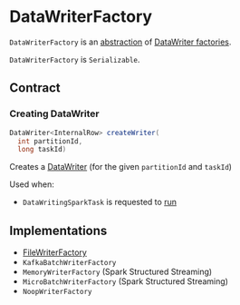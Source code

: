 # DataWriterFactory

`DataWriterFactory` is an [abstraction](#contract) of [DataWriter factories](#implementations).

`DataWriterFactory` is `Serializable`.

## Contract

### <span id="createWriter"> Creating DataWriter

```java
DataWriter<InternalRow> createWriter(
  int partitionId,
  long taskId)
```

Creates a [DataWriter](DataWriter.md) (for the given `partitionId` and `taskId`)

Used when:

* `DataWritingSparkTask` is requested to [run](../DataWritingSparkTask.md#run)

## Implementations

* [FileWriterFactory](../datasources/FileWriterFactory.md)
* `KafkaBatchWriterFactory`
* `MemoryWriterFactory` (Spark Structured Streaming)
* `MicroBatchWriterFactory` (Spark Structured Streaming)
* `NoopWriterFactory`
